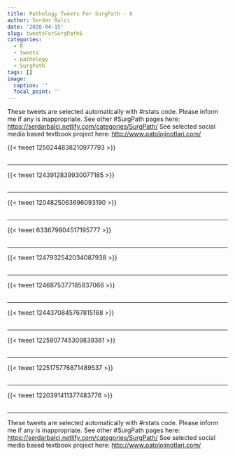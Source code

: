 ```yaml
---
title: Pathology Tweets For SurgPath - 6
author: Serdar Balci
date: '2020-04-15'
slug: tweetsForSurgPath6
categories:
  - R
  - tweets
  - pathology
  - SurgPath
tags: []
image:
  caption: ''
  focal_point: ''
---
```



These tweets are selected automatically with #rstats code. Please inform me if any is inappropriate.
See other #SurgPath pages here: https://serdarbalci.netlify.com/categories/SurgPath/ 
See selected social media based textbook project here: http://www.patolojinotlari.com/

{{< tweet 1250244838210977793 >}}
<br>
<br>
<hr>
{{< tweet 1243912839930077185 >}}
<br>
<br>
<hr>
{{< tweet 1204825063696093190 >}}
<br>
<br>
<hr>
{{< tweet 633679804517195777 >}}
<br>
<br>
<hr>
{{< tweet 1247932542034087938 >}}
<br>
<br>
<hr>
{{< tweet 1246875377185837066 >}}
<br>
<br>
<hr>
{{< tweet 1244370845767815168 >}}
<br>
<br>
<hr>
{{< tweet 1225907745309839361 >}}
<br>
<br>
<hr>
{{< tweet 1225175776871489537 >}}
<br>
<br>
<hr>
{{< tweet 1220391411377483776 >}}
<br>
<br>
<hr>


These tweets are selected automatically with #rstats code. Please inform me if any is inappropriate.
See other #SurgPath pages here: https://serdarbalci.netlify.com/categories/SurgPath/ 
See selected social media based textbook project here: http://www.patolojinotlari.com/
